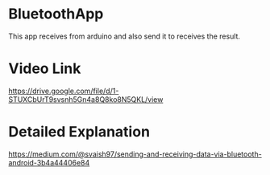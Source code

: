 # BluetoothApp
This app receives from arduino and also send it to receives the result.

# Video Link
https://drive.google.com/file/d/1-STUXCbUrT9svsnh5Gn4a8Q8ko8N5QKL/view

# Detailed Explanation
https://medium.com/@svaish97/sending-and-receiving-data-via-bluetooth-android-3b4a44406e84

